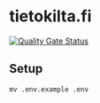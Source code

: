 # tietokilta.fi

[![Quality Gate Status](https://sonarcloud.io/api/project_badges/measure?project=Tietokilta_tietokilta.fi&metric=alert_status)](https://sonarcloud.io/dashboard?id=Tietokilta_tietokilta.fi)

## Setup

```
mv .env.example .env 
```
